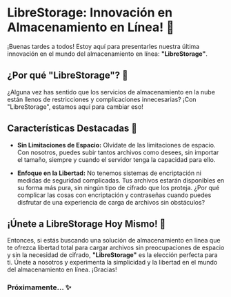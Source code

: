 # LibreStorage: Innovación en Almacenamiento en Línea! 🚀

¡Buenas tardes a todos! Estoy aquí para presentarles nuestra última innovación en el mundo del almacenamiento en línea: **"LibreStorage"**.

## ¿Por qué "LibreStorage"? 🤔

¿Alguna vez has sentido que los servicios de almacenamiento en la nube están llenos de restricciones y complicaciones innecesarias? ¡Con "LibreStorage", estamos aquí para cambiar eso!

## Características Destacadas 🌟

- **Sin Limitaciones de Espacio:** Olvídate de las limitaciones de espacio. Con nosotros, puedes subir tantos archivos como desees, sin importar el tamaño, siempre y cuando el servidor tenga la capacidad para ello.

- **Enfoque en la Libertad:** No tenemos sistemas de encriptación ni medidas de seguridad complicadas. Tus archivos estarán disponibles en su forma más pura, sin ningún tipo de cifrado que los proteja. ¿Por qué complicar las cosas con encriptación y contraseñas cuando puedes disfrutar de una experiencia de carga de archivos sin obstáculos?

## ¡Únete a LibreStorage Hoy Mismo! 🎉

Entonces, si estás buscando una solución de almacenamiento en línea que te ofrezca libertad total para cargar archivos sin preocupaciones de espacio y sin la necesidad de cifrado, **"LibreStorage"** es la elección perfecta para ti. Únete a nosotros y experimenta la simplicidad y la libertad en el mundo del almacenamiento en línea. ¡Gracias!

### Próximamente... ✨